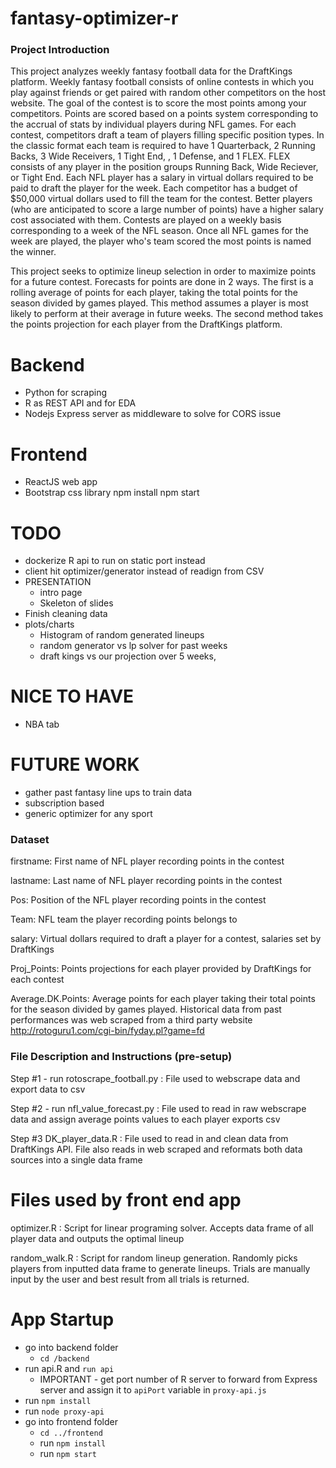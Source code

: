 # fantasy-optimizer-r

### Project Introduction
This project analyzes weekly fantasy football data for the DraftKings platform. Weekly fantasy football consists of online contests in which you play against friends or get paired with random other competitors on the host website. The goal of the contest is to score the most points among your competitors. Points are scored based on a points system corresponding to the accrual of stats by individual players during NFL games. For each contest, competitors draft a team of players filling specific position types. In the classic format each team is required to have 1 Quarterback, 2 Running Backs, 3 Wide Receivers, 1 Tight End, , 1 Defense, and 1 FLEX. FLEX consists of any player in the position groups Running Back, Wide Reciever, or Tight End. Each NFL player has a salary in virtual dollars required to be paid to draft the player for the week. Each competitor has a budget of $50,000 virtual dollars used to fill the team for the contest. Better players (who are anticipated to score a large number of points) have a higher salary cost associated with them. Contests are played on a weekly basis corresponding to a week of the NFL season. Once all NFL games for the week are played, the player who's team scored the most points is named the winner.

This project seeks to optimize lineup selection in order to maximize points for a future contest. Forecasts for points are done in 2 ways. The first is a rolling average of points for each player, taking the total points for the season divided by games played. This method assumes a player is most likely to perform at their average in future weeks. The second method takes the points projection for each player from the DraftKings platform. 

# Backend 
- Python for scraping
- R as REST API and for EDA
- Nodejs Express server as middleware to solve for CORS issue

# Frontend
- ReactJS web app
- Bootstrap css library
npm install
npm start

# TODO
- dockerize R api to run on static port instead
- client hit optimizer/generator instead of readign from CSV
- PRESENTATION
    - intro page
    - Skeleton of slides
- Finish cleaning data
- plots/charts
    - Histogram of random generated lineups
    - random generator vs lp solver for past weeks
    - draft kings vs our projection over 5 weeks,

# NICE TO HAVE
- NBA tab

# FUTURE WORK
- gather past fantasy line ups to train data
- subscription based
- generic optimizer for any sport

### Dataset

firstname: First name of NFL player recording points in the contest

lastname: Last name of NFL player recording points in the contest

Pos: Position of the NFL player recording points in the contest

Team: NFL team the player recording points belongs to

salary: Virtual dollars required to draft a player for a contest, salaries set by DraftKings

Proj_Points: Points projections for each player provided by DraftKings for each contest

Average.DK.Points: Average points for each player taking their total points for the season divided by games played. Historical data from past performances was web scraped from a third party website http://rotoguru1.com/cgi-bin/fyday.pl?game=fd

### File Description and Instructions (pre-setup)

Step #1 - run rotoscrape_football.py : File used to webscrape data and export data to csv

Step #2 - run nfl_value_forecast.py : File used to read in raw webscrape data and assign average points values to each player exports csv

Step #3 DK_player_data.R : File used to read in and clean data from DraftKings API. File also reads in web scraped and reformats both data sources into a single data frame


# Files used by front end app 
optimizer.R : Script for linear programing solver. Accepts data frame of all player data and outputs the optimal lineup

random_walk.R : Script for random lineup generation. Randomly picks players from inputted data frame to generate lineups. Trials are manually input by the user and best result from all trials is returned.

# App Startup
- go into backend folder
    - `cd /backend`
- run api.R and `run api`
    - IMPORTANT - get port number of R server to forward from Express server and assign it to `apiPort` variable in `proxy-api.js`
- run `npm install`
- run `node proxy-api`
- go into frontend folder
    - `cd ../frontend`
    - run `npm install`
    - run `npm start`

    

